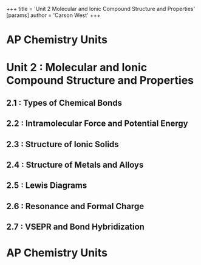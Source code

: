 +++
 title = 'Unit 2  Molecular and Ionic Compound Structure and Properties'
[params]
	author = 'Carson West'
+++
# AP Chemistry Units

# Unit 2 : Molecular and Ionic Compound Structure and Properties
## 2.1 : Types of Chemical Bonds
## 2.2 : Intramolecular Force and Potential Energy
## 2.3 : Structure of Ionic Solids
## 2.4 : Structure of Metals and Alloys
## 2.5 : Lewis Diagrams
## 2.6 : Resonance and Formal Charge
## 2.7 : VSEPR and Bond Hybridization

# AP Chemistry Units